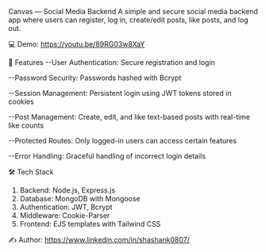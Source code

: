Canvas — Social Media Backend
A simple and secure social media backend app where users can register, log in, create/edit posts, like posts, and log out.

💻 Demo: https://youtu.be/89RG03w8XaY

🚀 Features
--User Authentication: Secure registration and login

--Password Security: Passwords hashed with Bcrypt

--Session Management: Persistent login using JWT tokens stored in cookies

--Post Management: Create, edit, and like text-based posts with real-time like counts

--Protected Routes: Only logged-in users can access certain features

--Error Handling: Graceful handling of incorrect login details

🛠️ Tech Stack
1. Backend: Node.js, Express.js
2. Database: MongoDB with Mongoose
3. Authentication: JWT, Bcrypt
4. Middleware: Cookie-Parser
5. Frontend: EJS templates with Tailwind CSS


✍️ Author: https://www.linkedin.com/in/shashank0807/


